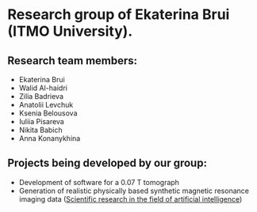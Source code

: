 # Research group of Ekaterina Brui (ITMO University).

## Research team members:
- Ekaterina Brui
- Walid Al-haidri
- Zilia Badrieva
- Anatolii Levchuk
- Ksenia Belousova
- Iuliia Pisareva
- Nikita Babich
- Anna Konanykhina

## Projects being developed by our group:
- Development of software for a 0.07 T tomograph
- Generation of realistic physically based synthetic magnetic resonance imaging data ([Scientific research in the field of artificial intelligence](https://github.com/MRI-algorithms-and-methods/Scientific-research-in-the-field-of-artificial-intelligence))
